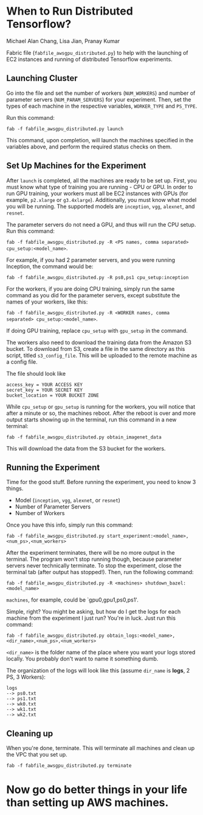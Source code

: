 # When to Run Distributed Tensorflow?
Michael Alan Chang, Lisa Jian, Pranay Kumar

Fabric file (`fabfile_awsgpu_distributed.py`) to help with the launching of EC2 instances and running of distributed Tensorflow experiments.

## Launching Cluster

Go into the file and set the number of workers (`NUM_WORKERS`) and number of parameter servers (`NUM_PARAM_SERVERS`) for your experiment. Then, set the types of each machine in the respective variables, `WORKER_TYPE` and `PS_TYPE`.

Run this command: 

`fab -f fabfile_awsgpu_distributed.py launch`

This command, upon completion, will launch the machines specified in the variables above, and perform the required status checks on them.

## Set Up Machines for the Experiment

After `launch` is completed, all the machines are ready to be set up. First, you must know what type of training you are running - CPU or GPU. In order to run GPU training, your workers must all be EC2 instances with GPUs (for example, `p2.xlarge` or `g3.4xlarge`). Additionally, you must know what model you will be running. The supported models are `inception`, `vgg`, `alexnet`, and `resnet`.

The parameter servers do not need a GPU, and thus will run the CPU setup. Run this command:

`fab -f fabfile_awsgpu_distributed.py -R <PS names, comma separated> cpu_setup:<model_name>`.

For example, if you had 2 parameter servers, and you were running Inception, the command would be:

`fab -f fabfile_awsgpu_distributed.py -R ps0,ps1 cpu_setup:inception`

For the workers, if you are doing CPU training, simply run the same command as you did for the parameter servers, except substitute the names of your workers, like this:

`fab -f fabfile_awsgpu_distributed.py -R <WORKER names, comma separated> cpu_setup:<model_name>`.

If doing GPU training, replace `cpu_setup` with `gpu_setup` in the command.

The workers also need to download the training data from the Amazon S3 bucket. To download from S3, create a file in the same directory as this script, titled `s3_config_file`. This will be uploaded to the remote machine as a config file.

The file should look like
```
access_key = YOUR ACCESS KEY
secret_key = YOUR SECRET KEY
bucket_location = YOUR BUCKET ZONE
```

While `cpu_setup` or `gpu_setup` is running for the workers, you will notice that after a minute or so, the machines reboot. After the reboot is over and more output starts showing up in the terminal, run this command in a new terminal:

`fab -f fabfile_awsgpu_distributed.py obtain_imagenet_data`

This will download the data from the S3 bucket for the workers.

## Running the Experiment

Time for the good stuff. Before running the experiment, you need to know 3 things.

- Model (`inception`, `vgg`, `alexnet`, or `resnet`) 
- Number of Parameter Servers
- Number of Workers

Once you have this info, simply run this command:

`fab -f fabfile_awsgpu_distributed.py start_experiment:<model_name>,<num_ps>,<num_workers>`

After the experiment terminates, there will be no more output in the terminal. The program won't stop running though, because parameter servers never technically terminate. To stop the experiment, close the terminal tab (after output has stopped!). Then, run the following command:

`fab -f fabfile_awsgpu_distributed.py -R <machines> shutdown_bazel:<model_name>`

`machines`, for example, could be `gpu0,gpu1,ps0,ps1'.

Simple, right? You might be asking, but how do I get the logs for each machine from the experiment I just run? You're in luck. Just run this command:

`fab -f fabfile_awsgpu_distributed.py obtain_logs:<model_name>,<dir_name>,<num_ps>,<num_workers>`

`<dir_name>` is the folder name of the place where you want your logs stored locally. You probably don't want to name it something dumb.

The organization of the logs will look like this (assume `dir_name` is **logs**, 2 PS, 3 Workers):

```
logs
--> ps0.txt
--> ps1.txt
--> wk0.txt
--> wk1.txt
--> wk2.txt
```

## Cleaning up

When you're done, terminate. This will terminate all machines and clean up the VPC that you set up.

`fab -f fabfile_awsgpu_distributed.py terminate`

# Now go do better things in your life than setting up AWS machines.
